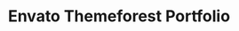 ---
title: Envato Themeforest Portfolio
redirect_to: https://themeforest.net/user/varunsridharan/portfolio
---